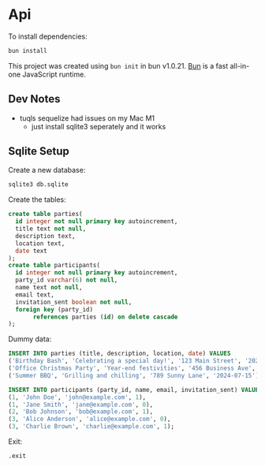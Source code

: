 # Api

To install dependencies:

```bash
bun install
```

This project was created using `bun init` in bun v1.0.21. [Bun](https://bun.sh) is a fast all-in-one JavaScript runtime.

## Dev Notes

- tuqls sequelize had issues on my Mac M1
  - just install sqlite3 seperately and it works


## Sqlite Setup

Create a new database:
```sh
sqlite3 db.sqlite
```


Create the tables:
```sql
create table parties(
  id integer not null primary key autoincrement,
  title text not null,
  description text,
  location text,
  date text
);
create table participants(
  id integer not null primary key autoincrement,
  party_id varchar(6) not null,
  name text not null,
  email text,
  invitation_sent boolean not null,
  foreign key (party_id)
       references parties (id) on delete cascade
);
```

Dummy data:
```sql
INSERT INTO parties (title, description, location, date) VALUES
('Birthday Bash', 'Celebrating a special day!', '123 Main Street', '2024-02-18'),
('Office Christmas Party', 'Year-end festivities', '456 Business Ave', '2024-12-20'),
('Summer BBQ', 'Grilling and chilling', '789 Sunny Lane', '2024-07-15');

INSERT INTO participants (party_id, name, email, invitation_sent) VALUES
(1, 'John Doe', 'john@example.com', 1),
(1, 'Jane Smith', 'jane@example.com', 0),
(2, 'Bob Johnson', 'bob@example.com', 1),
(3, 'Alice Anderson', 'alice@example.com', 0),
(3, 'Charlie Brown', 'charlie@example.com', 1);
```

Exit:
```sh
.exit
```
